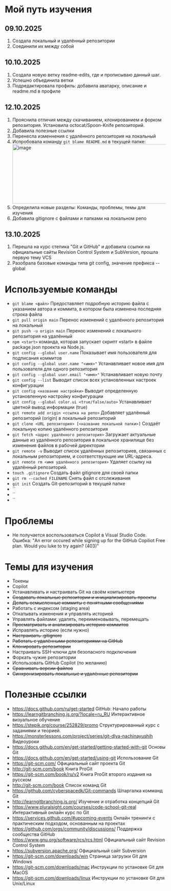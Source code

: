 # Мой путь изучения

## 09.10.2025

1. Создала локальный и удалённый репозитории
2. Соединили их между собой

## 10.10.2025

1. Создала новую ветку readme-edits, где и прописываю данный шаг. 
2. Успешно объединила ветки
3. Подредактировала профиль: добавила аватарку, описание и readme.md в профиле

## 12.10.2025

1. Прояснила отличия между скачиванием, клонированием и форком репозитория. Установила octocat/Spoon-Knife репозиторий.
2. Добавила полезные ссылки
3. Перенесла изменнения с удалённого репозитория на локальный
4. Испробовала команду `git blame README.md` в текущей папке: <img width="896" height="185" alt="image" src="https://github.com/user-attachments/assets/37641a0f-d4ed-4e49-872d-8a67aa69f652" />
5. Определила новые разделы: Команды, проблемы, темы для изучения
6. Добавила gitignore c файлами и папками на локальном репо

## 13.10.2025
1. Перешла на курс степика "Git и GitHub" и добавила ссылки на официальные сайты Revision Control System и SubVersion, прошла первую тему VCS
2. Разобрала базовые команды типа git config, значение префикса --global



# Используемые команды 

- `git blame <файл>` Предоставляет подробную историю файла с указанием автора и коммита, в котором была изменена последняя строка файла
- `git pull origin main` Перенос изменений с удалённого репозитория на локальный
- `git push -u origin main` Перенос изменений с локального репозитория на удалённый
- `npm <start>` команда, которая запускает скрипт «start» в файле package.json проекта на Node.js.
- `git config --global user.name` Показывает имя пользователя для подписания коммитов
- `git config --global user.name "<имя>"` Устанавливает новое имя для пользователя для одного репозитория
- `git config --global user.email "<имя>"` Устанавливает новую почту  
- `git config --list` Выводит список всех установленных настроек конфигурации
- `git config <название настройки>` Выводит определенную установленную настройку конфигурации
- `git config --global color.ui <true/false/auto>` Устанавливает цветной вывод информации (true)
- `git remote add origin <ссылка на репо>` Добавляет удалённый репозиторий (origin) в локальный репозиторий
- `git clone <URL репозитория> [<название локальной папки>]` Создаёт локальную копию удалённого репозитория
- `git fetch <адрес удалённого репозитория>` Загружает актуальные данные из удалённого репозитория в локальное хранилище без изменения файлов в рабочей директории
- `git remote -v` Выводит список удалённых репозиториев, связанных с локальным репозиторием, и соответствующие им URL-адреса.
- `git remote rm <имя удалённого репозитория>` Удаляет ссылку на удалённый репозиторий.
- `touch .gitignore` Создать файл gitignore для своей папки
- `git rm --cached FILENAME` Снять файл с отслеживания
- `git init` Создать Git-репозиторий в текущей папке
- `` 
- `` 
- `` 


# Проблемы

- Не получается воспользоваться Copilot в Visual Studio Code. Ошибка: "An error occured while signing up for the GitHub Copiliot Free plan. Would you luke to try again? (403)"


# Темы для изучения

- Токены
- Copilot
- Устанавливать и настраивать Git на своём компьютере 
- ~~Создавать локальные репозитории и инициализировать проекты~~
- ~~Делать осмысленные коммиты с понятными сообщениями~~
- Работать с индексом (staging area)
- Откатывать изменения и управлять историей
- Управлять файлами: удалять, переименовывать, перемещать
- ~~Просматривать и анализировать историю коммитов~~
- Исправлять историю (если нужно)
- ~~Настраивать .gitignore~~
- ~~Работать с удалёнными репозиториями на GitHub~~
- ~~Клонировать репозитории~~
- Настраивать SSH-ключи для безопасного подключения 
- Форкать чужие репозитории
- Использовать GitHub Copilot (по желанию)
- ~~Сравнивать версии файлов~~
- ~~Синхронизировать локальные и удалённые репозитории~~


# Полезные ссылки

- https://docs.github.com/ru/get-started GitHub: Начало работы
- https://learngitbranching.js.org/?locale=ru_RU Интерактивное визуальное обучение
- https://stepik.org/course/252829/promo Структурированный курс с заданиями и теорией.
- https://monsterlessons.com/project/series/git-dlya-nachinayushih Видеоуроки
- https://docs.github.com/en/get-started/getting-started-with-git Основы Git
- https://docs.github.com/en/get-started/using-git Использование Git
- https://git-scm.com/ Официальный сайт проекта Git
- http://git-scm.com/book Книга ProGit
- https://git-scm.com/book/ru/v2 Книга ProGit второго издания на русском
- http://git-scm.com/book Список команд Git
- https://github.com/cyberspacedk/Git-commands Шпаргалка комманд Git
- http://learngitbranching.js.org/ Изучение и отработка концепций Git
- https://www.pluralsight.com/courses/code-school-git-real Интерактивный онлайн курс по Git
- https://services.github.com/#upcoming-events Онлайн тренинги с практическим подходом, основанным на проектах
- https://github.com/orgs/community/discussions/ Поддержка сообщества GitHub
- https://www.gnu.org/software/rcs/rcs.html Официальный сайт Revision Control System
- https://subversion.apache.org/ Официальный сайт Subversion
- https://git-scm.com/downloads/win Страница загрузки Git для Windows
- https://git-scm.com/downloads/mac Инструкции по установке Git для MacOS
- https://git-scm.com/downloads/linux Инструкции по установке Git для Unix/Linux
